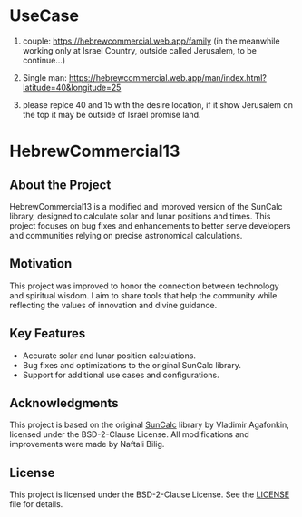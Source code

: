 # UseCase
1. couple: https://hebrewcommercial.web.app/family (in the meanwhile working only at Israel Country, outside called Jerusalem, to be continue...)

2. Single man:
https://hebrewcommercial.web.app/man/index.html?latitude=40&longitude=25

3. please replce 40 and 15 with the desire location, if it show Jerusalem on the top it may be outside of Israel promise land.


# HebrewCommercial13

## About the Project
HebrewCommercial13 is a modified and improved version of the SunCalc library, designed to calculate solar and lunar positions and times. This project focuses on bug fixes and enhancements to better serve developers and communities relying on precise astronomical calculations.

## Motivation
This project was improved to honor the connection between technology and spiritual wisdom. I aim to share tools that help the community while reflecting the values of innovation and divine guidance.

## Key Features
- Accurate solar and lunar position calculations.
- Bug fixes and optimizations to the original SunCalc library.
- Support for additional use cases and configurations.

## Acknowledgments
This project is based on the original [SunCalc](https://github.com/mourner/suncalc) library by Vladimir Agafonkin, licensed under the BSD-2-Clause License. All modifications and improvements were made by Naftali Bilig.

## License
This project is licensed under the BSD-2-Clause License. See the [LICENSE](LICENSE) file for details.


